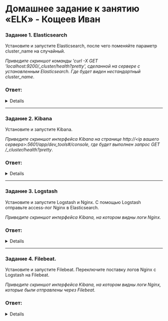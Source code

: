 # Домашнее задание к занятию «ELK» - Кощеев Иван

### Задание 1. Elasticsearch 

Установите и запустите Elasticsearch, после чего поменяйте параметр cluster_name на случайный. 

*Приведите скриншот команды 'curl -X GET 'localhost:9200/_cluster/health?pretty', сделанной на сервере с установленным Elasticsearch. Где будет виден нестандартный cluster_name*.

### Ответ:

<details>

![image1](https://github.com/SirSeoPro/10-03/blob/main/1.png)

</details>

---

### Задание 2. Kibana

Установите и запустите Kibana.

*Приведите скриншот интерфейса Kibana на странице http://<ip вашего сервера>:5601/app/dev_tools#/console, где будет выполнен запрос GET /_cluster/health?pretty*.

### Ответ:

<details>

```
wget https://mirror.yandex.ru/mirrors/elastic/8/pool/main/k/kibana/kibana-8.17.3-amd64.deb
dpkg -i kibana-8.17.3-amd64.deb
```

![image1](https://github.com/SirSeoPro/10-03/blob/main/1.png)

</details>

---

### Задание 3. Logstash

Установите и запустите Logstash и Nginx. С помощью Logstash отправьте access-лог Nginx в Elasticsearch. 

*Приведите скриншот интерфейса Kibana, на котором видны логи Nginx.*

### Ответ:

<details>


![image1](https://github.com/SirSeoPro/10-03/blob/main/1.png)

</details>

---

### Задание 4. Filebeat. 

Установите и запустите Filebeat. Переключите поставку логов Nginx с Logstash на Filebeat. 

*Приведите скриншот интерфейса Kibana, на котором видны логи Nginx, которые были отправлены через Filebeat.*

### Ответ:

<details>


![image1](https://github.com/SirSeoPro/10-03/blob/main/1.png)

</details>

